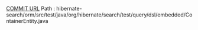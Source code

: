 [COMMIT URL](https://github.com/hibernate/hibernate-search/commit/5928378a97dba3fd464ef0f2d4cd68431162d68e)
Path : hibernate-search/orm/src/test/java/org/hibernate/search/test/query/dsl/embedded/ContainerEntity.java